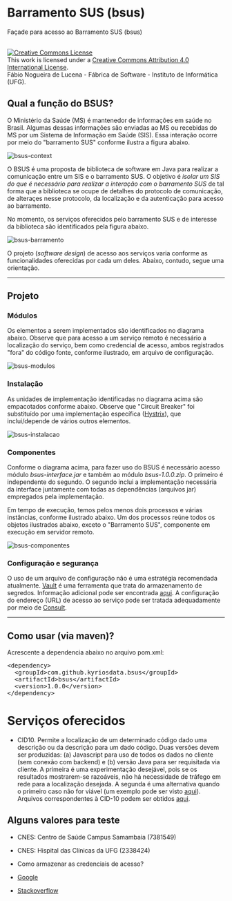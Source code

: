 # Barramento SUS (bsus)
Façade para acesso ao Barramento SUS (bsus) 

<br />
<a rel="license" href="http://creativecommons.org/licenses/by/4.0/">
<img alt="Creative Commons License" style="border-width:0"
 src="https://i.creativecommons.org/l/by/4.0/88x31.png" /></a>
 <br />This work is licensed under a <a rel="license" 
 href="http://creativecommons.org/licenses/by/4.0/">Creative Commons 
 Attribution 4.0 International License</a>. 
 <br />Fábio Nogueira de Lucena - Fábrica de Software - 
 Instituto de Informática (UFG).

## Qual a função do BSUS?
O Ministério da Saúde (MS) é mantenedor de informações em saúde no Brasil. Algumas dessas informações são enviadas ao MS ou recebidas do MS por um Sistema de Informação em Saúde (SIS). Essa interação ocorre por meio do "barramento SUS" conforme ilustra a figura abaixo.

![bsus-context](https://cloud.githubusercontent.com/assets/1735792/24827988/9b06f354-1c2a-11e7-98dc-38a80be4de77.png)

O BSUS é uma proposta de biblioteca de software em Java para realizar a comunicação entre um SIS e o barramento SUS. O objetivo é _isolar um SIS do que é necessário para realizar a interação com o barramento SUS_ de tal forma que a biblioteca se ocupe de detalhes do protocolo de comunicação, de alteraçes nesse protocolo, da localização e da autenticação para acesso ao barramento.

No momento, os serviços oferecidos pelo barramento SUS e de interesse da biblioteca são identificados pela figura abaixo.

![bsus-barramento](https://cloud.githubusercontent.com/assets/1735792/24828306/74c16714-1c30-11e7-8130-44c13928fbc9.png)

O projeto (_software design_) de acesso aos serviços varia conforme as funcionalidades oferecidas por cada um deles. Abaixo, contudo, segue uma orientação.

***
## Projeto

### Módulos

Os elementos a serem implementados são identificados no diagrama abaixo. Observe que para acesso a um serviço remoto é necessário a localização do serviço, bem como credencial de acesso, ambos registrados "fora" do código fonte, conforme ilustrado, em arquivo de configuração. 

![bsus-modulos](https://cloud.githubusercontent.com/assets/1735792/24828919/3af708b4-1c3e-11e7-9c2f-b99dec681e1a.png)

### Instalação

As unidades de implementação identificadas no diagrama acima são empacotados conforme abaixo. Observe que "Circuit Breaker" foi substituído por uma implementação específica ([Hystrix](https://github.com/Netflix/Hystrix)), que inclui/depende de vários outros elementos.

![bsus-instalacao](https://cloud.githubusercontent.com/assets/1735792/24829016/6161c226-1c40-11e7-8ccd-983028a3079c.png)

### Componentes
Conforme o diagrama acima, para fazer uso do BSUS é necessário acesso módulo *bsus-interface.jar* e também ao módulo *bsus-1.0.0.zip*. O primeiro é independente do segundo. O segundo inclui a implementação necessária da interface juntamente com todas as dependências (arquivos jar) empregados pela implementação. 

Em tempo de execução, temos pelos menos dois processos e várias instâncias, conforme ilustrado abaixo. Um dos processos reúne todos os objetos ilustrados abaixo, exceto o "Barramento SUS", componente em execução em servidor remoto. 

![bsus-componentes](https://cloud.githubusercontent.com/assets/1735792/24829180/88ab428c-1c43-11e7-80d6-aea68ea54b60.png)

### Configuração e segurança
O uso de um arquivo de configuração não é uma estratégia recomendada atualmente. [Vault](https://www.vaultproject.io/) é uma ferramenta que trata do armazenamento de segredos. Informação adicional pode ser encontrada [aqui](https://spring.io/blog/2016/06/24/managing-secrets-with-vault). A configuração do endereço (URL) de acesso ao serviço pode ser tratada adequadamente por meio de [Consult](https://www.consul.io/).

***


## Como usar (via maven)?

Acrescente a dependencia abaixo no arquivo pom.xml:

<pre>
&lt;dependency&gt;
  &lt;groupId&gt;com.github.kyriosdata.bsus&lt;/groupId&gt;
  &lt;artifactId&gt;bsus&lt;/artifactId&gt;
  &lt;version&gt;1.0.0&lt;/version&gt;
&lt;/dependency&gt;
</pre>

# Serviços oferecidos
- CID10. Permite a localização de um determinado código dado uma descrição ou da descrição para um dado código. Duas versões devem ser produzidas: (a) Javascript para uso de todos os dados no cliente (sem conexão com backend) e (b) versão Java para ser requisitada via cliente. A primeira é uma experimentação desejável, pois se os resultados mostrarem-se razoáveis, não há necessidade de tráfego em rede para a localização desejada. A segunda é uma alternativa quando o primeiro caso não for viável (um exemplo pode ser visto [aqui](http://www.icd10codesearch.com/)). Arquivos correspondentes à CID-10 podem ser obtidos [aqui](http://www.datasus.gov.br/cid10/V2008/cid10.htm).

## Alguns valores para teste
- CNES: Centro de Saúde Campus Samambaia (7381549)
- CNES: Hispital das Clínicas da UFG (2338424)

- Como armazenar as credenciais de acesso?
- [Google](https://support.google.com/cloud/answer/6310037?hl=en)
- [Stackoverflow](http://stackoverflow.com/questions/25964435/different-ways-to-store-a-password-variable-in-a-java-web-application/25969056#25969056)

